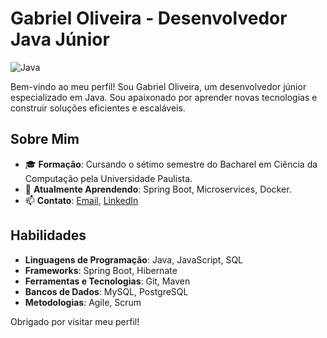 # Gabriel Oliveira - Desenvolvedor Java Júnior

![Java](https://img.shields.io/badge/Java-ED8B00?style=for-the-badge&logo=java&logoColor=white)

Bem-vindo ao meu perfil! Sou Gabriel Oliveira, um desenvolvedor júnior especializado em Java. Sou apaixonado por aprender novas tecnologias e construir soluções eficientes e escaláveis.

## Sobre Mim

- 🎓 **Formação**: Cursando o sétimo semestre do Bacharel em Ciência da Computação pela Universidade Paulista.
- 🌱 **Atualmente Aprendendo**: Spring Boot, Microservices, Docker.
- 📫 **Contato**: [Email](gabrielluiz.rodrigues@hotmail.com), [LinkedIn]([https://www.linkedin.com/in/joaosilva/](https://www.linkedin.com/in/gabriel-luiz-rodrigues-de-oliveira-997475240/))

## Habilidades

- **Linguagens de Programação**: Java, JavaScript, SQL
- **Frameworks**: Spring Boot, Hibernate
- **Ferramentas e Tecnologias**: Git, Maven
- **Bancos de Dados**: MySQL, PostgreSQL
- **Metodologias**: Agile, Scrum

Obrigado por visitar meu perfil!
